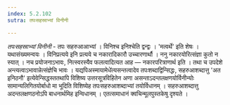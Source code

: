 ```yaml
---
index: 5.2.102
sutra: तपःसहस्राभ्यां विनीनी

---
```

_तपःसहस्राभ्यां विनीनी_ - तपः सहरुआआभ्यां । विनिश्च इनिश्चेति द्वन्द्वः । 'मत्वर्थे' इति शेषः । यथासंख्यमन्वयः । विनिप्रत्यये इनि प्रत्यये च नकारादिकारौ उच्चारणार्थौ । ननु नकारयोरित्संज्ञा कुतो न स्यात् । नच प्रयोजनाऽभावः, नित्स्वरस्यैव फलत्वादित्यत आह — नकारपरित्राणार्थ इति । तथा च उपदेशे अन्त्यत्वाऽभावान्नेत्संज्ञेचि भावः । यद्यपिअस्मायामेधे॑त्यसन्तत्वादेव तपःशब्दाद्विन्सिद्धः, सहरुआशब्दात्तु 'अत इनिठनौ' इत्येवेन्सिद्धस्ततथापि विशिष्य उत्तरसूत्रविहितेन अणा असन्ताऽदन्तलक्षणयोर्विनीन्योः सामान्यलिगितयोर्बाधो मा भूदिति विशिष्येह तपःसहरुआशब्दाभ्यां तयोर्विधानम् । सहरुआशब्दात्तु अदन्तलक्षणठनोऽपि बाधनार्थमिह इन्विधानम् । एतत्समाधानं क्वचिन्मूलपुस्तकेषु दृश्यते ।
